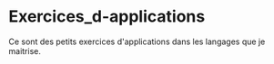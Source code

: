 # Exercices_d-applications
Ce sont des petits exercices d'applications dans les langages que je maitrise.
